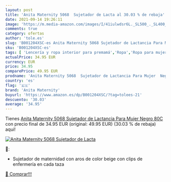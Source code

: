 ```yaml
---
layout: post
title: 'Anita Maternity 5068  Sujetador de Lacta al 30.03 % de rebaja'
date: 2021-09-14 19:26:11
image: 'https://m.media-amazon.com/images/I/41iulwdsr6L._SL500_._SL400_.jpg'
comments: true
category: ofertas
author: 'tole.es'
slug: 'B001204XSC-es Anita Maternity 5068 Sujetador de Lactancia Para Mujer...'
sku: 'B001204XSC-es'
tags: [ 'Lencería y ropa interior para premamá','Ropa','Ropa para mujer','Ropa para premamá','Sujetadores para premamá y de lactancia','anita maternity','lactancia', ]
actualPrice: 34.95 EUR
currency: EUR
price: 34.95
comparePrice: 49.95 EUR
prodname: 'Anita Maternity 5068  Sujetador de Lactancia Para Mujer  Negro  80C'
country: 'es'
flag: '🇪🇸'
brand: 'Anita Maternity'
buyurl: 'https://www.amazon.es/dp/B001204XSC/?tag=tolees-21'
descuento: '30.03'
average: '34.95'
---
```


Tienes [Anita Maternity 5068  Sujetador de Lactancia Para Mujer  Negro  80C](https://www.amazon.es/dp/B001204XSC/?tag=tolees-21) con precio final de  34.95 EUR (original: 49.95 EUR) (30.03 %  de rebaja) aqui!

[![Anita Maternity 5068  Sujetador de Lacta](https://m.media-amazon.com/images/I/41iulwdsr6L._SL500_._SL400_.jpg)](https://www.amazon.es/dp/B001204XSC/?tag=tolees-21)

🔎:

- Sujetador de maternidad con aros de color beige con clips de enfermería en cada taza

[🛒 Comprar!!!](https://www.amazon.es/dp/B001204XSC/?tag=tolees-21)
